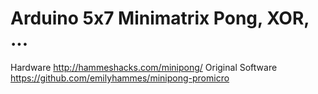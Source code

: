 # Arduino 5x7 Minimatrix Pong, XOR, ... 

Hardware http://hammeshacks.com/minipong/
Original Software https://github.com/emilyhammes/minipong-promicro

